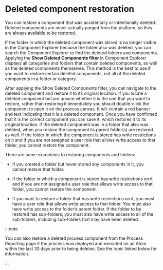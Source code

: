 # Deleted component restoration

<head>
  <meta name="guidename" content="Integration"/>
  <meta name="context" content="GUID-849e05de-1a6a-4e55-a2e3-683c7acc4ae1"/>
</head>


You can restore a component that was accidentally or intentionally deleted. Deleted components are never actually purged from the platform, so they are always available to be restored.

If the folder in which the deleted component was stored is no longer visible in the Component Explorer because the folder also was deleted, you can search the Component Explorer to find the deleted folders and components. Applying the **Show Deleted Components filter** in Component Explorer displays all categories and folders that contain deleted components, as well as the deleted components themselves. This method is the best to use if you want to restore certain deleted components, not all of the deleted components in a folder or category.

After applying the Show Deleted Components filter, you can navigate to the deleted component and restore it to its original location. If you locate a deleted component but are unsure whether it is the one that you want to restore, rather than restoring it immediately you should double-click the component to open it on the process canvas. It will contain a red banner and text indicating that it is a deleted component. Once you have confirmed that it is the correct component you can save it, which restores it to its original location. If the deleted component was in a folder that also was deleted, when you restore the component its parent folder\(s\) are restored as well. If the folder in which the component is stored has write restrictions on it and if you are not assigned a user role that allows write access to that folder, you cannot restore the component.

There are some exceptions to restoring components and folders:

-   If you created a folder but never stored any components in it, you cannot restore that folder.

-   If the folder in which a component is stored has write restrictions on it and if you are not assigned a user role that allows write access to that folder, you cannot restore the component.

-   If you want to restore a folder that has write restrictions on it, you must have a user role that allows write access to that folder. You must also have write access to the folder’s parent folder. If the folder to be restored has sub-folders, you must also have write access to all of the sub-folders, including sub-folders that may have been deleted.

:::note

You can also restore a deleted process component from the Process Reporting page if the process was deployed and executed on an Atom within the last 30 days prior to being deleted. See the topic linked below for information.

:::